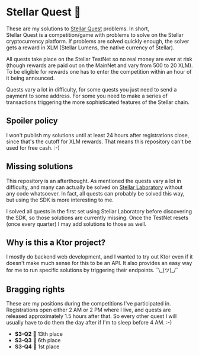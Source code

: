 # Stellar Quest 🚀
These are my solutions to [Stellar Quest](https://quest.stellar.org/) problems. In short,  
Stellar Quest is a competition/game with problems to solve on the Stellar cryptocurrency 
platform. If problems are solved quickly enough, the solver gets a reward in XLM (Stellar Lumens,
the native currency of Stellar).

All quests take place on the Stellar TestNet so no real money are ever at risk (though rewards are
paid out on the MainNet and vary from 500 to 20 XLM). To be eligible for rewards one has to enter
the competition within an hour of it being announced.

Quests vary a lot in difficulty, for some quests you just need to send a payment to some address.
For some you need to make a series of transactions triggering the more sophisticated features of
the Stellar chain.

## Spoiler policy
I won't publish my solutions until at least 24 hours after registrations close, since that's the
cutoff for XLM rewards. That means this repository can't be used for free cash. :-)

## Missing solutions
This repository is an afterthought. As mentioned the quests vary a lot in difficulty, and many can
actually be solved on [Stellar Laboratory](https://laboratory.stellar.org/) without any code
whatsoever. In fact, all quests can probably be solved this way, but using the SDK is more
interesting to me.

I solved all quests in the first set using Stellar Laboratory before discovering the SDK, so those
solutions are currently missing. Once the TestNet resets (once every quarter) I may add solutions
to those as well.

## Why is this a Ktor project?
I mostly do backend web development, and I wanted to try out Ktor even if it doesn't make much
sense for this to be an API. It also provides an easy way for me to run specific solutions by
triggering their endpoints. ¯\\_(ツ)\_/¯

## Bragging rights
These are my positions during the competitions I've participated in. Registrations open either 2 
AM or 2 PM where I live, and quests are released approximately 1.5 hours after that. So every 
other quest I will usually have to do them the day after if I'm to sleep before 4 AM. :-)

 - **S3-Q2** 🔰 13th place
 - **S3-Q3** 🔰 6th place
 - **S3-Q4** 🥇 1st place 
